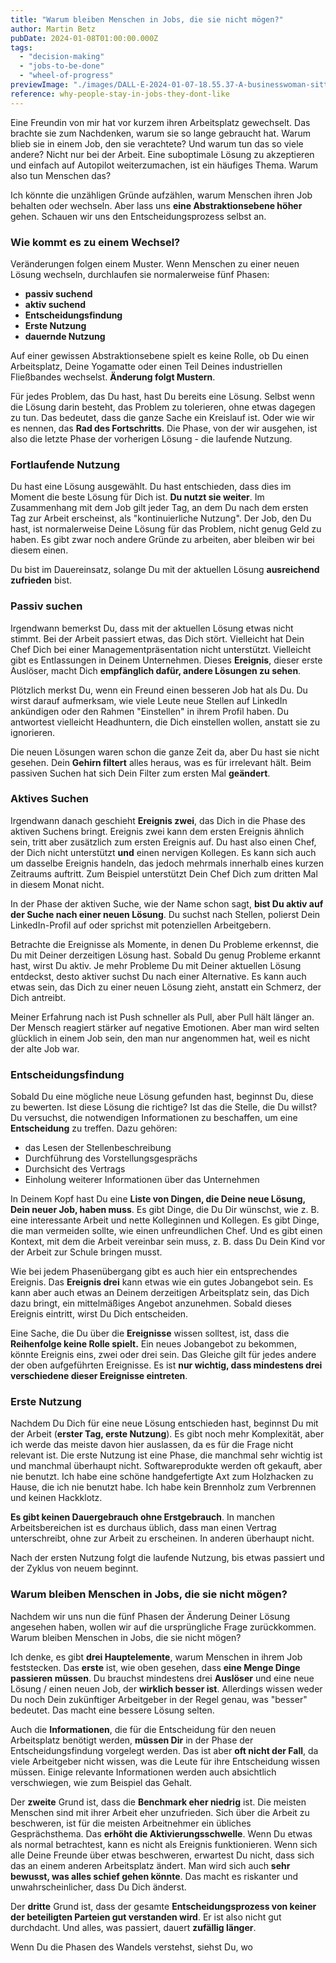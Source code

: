 ```yaml
---
title: "Warum bleiben Menschen in Jobs, die sie nicht mögen?"
author: Martin Betz
pubDate: 2024-01-08T01:00:00.000Z
tags:
  - "decision-making"
  - "jobs-to-be-done"
  - "wheel-of-progress"
previewImage: "./images/DALL·E-2024-01-07-18.55.37-A-businesswoman-sitting-in-front-of-a-laptop-in-an-open-office-space-looking-lost.-The-image-is-in-a-watercolor-and-geometric-style-featuring-colors-.png"
reference: why-people-stay-in-jobs-they-dont-like
---
```


Eine Freundin von mir hat vor kurzem ihren Arbeitsplatz gewechselt. Das brachte sie zum Nachdenken, warum sie so lange gebraucht hat. Warum blieb sie in einem Job, den sie verachtete? Und warum tun das so viele andere? Nicht nur bei der Arbeit. Eine suboptimale Lösung zu akzeptieren und einfach auf Autopilot weiterzumachen, ist ein häufiges Thema. Warum also tun Menschen das?

Ich könnte die unzähligen Gründe aufzählen, warum Menschen ihren Job behalten oder wechseln. Aber lass uns **eine Abstraktionsebene höher** gehen. Schauen wir uns den Entscheidungsprozess selbst an.

### Wie kommt es zu einem Wechsel?

Veränderungen folgen einem Muster. Wenn Menschen zu einer neuen Lösung wechseln, durchlaufen sie normalerweise fünf Phasen:

- **passiv suchend**
- **aktiv suchend**
- **Entscheidungsfindung**
- **Erste Nutzung**
- **dauernde Nutzung**

Auf einer gewissen Abstraktionsebene spielt es keine Rolle, ob Du einen Arbeitsplatz, Deine Yogamatte oder einen Teil Deines industriellen Fließbandes wechselst. **Änderung folgt Mustern**.

Für jedes Problem, das Du hast, hast Du bereits eine Lösung. Selbst wenn die Lösung darin besteht, das Problem zu tolerieren, ohne etwas dagegen zu tun. Das bedeutet, dass die ganze Sache ein Kreislauf ist. Oder wie wir es nennen, das **Rad des Fortschritts**. Die Phase, von der wir ausgehen, ist also die letzte Phase der vorherigen Lösung - die laufende Nutzung.

### Fortlaufende Nutzung

Du hast eine Lösung ausgewählt. Du hast entschieden, dass dies im Moment die beste Lösung für Dich ist. **Du nutzt sie weiter**. Im Zusammenhang mit dem Job gilt jeder Tag, an dem Du nach dem ersten Tag zur Arbeit erscheinst, als "kontinuierliche Nutzung". Der Job, den Du hast, ist normalerweise Deine Lösung für das Problem, nicht genug Geld zu haben. Es gibt zwar noch andere Gründe zu arbeiten, aber bleiben wir bei diesem einen.

Du bist im Dauereinsatz, solange Du mit der aktuellen Lösung **ausreichend zufrieden** bist.

### Passiv suchen

Irgendwann bemerkst Du, dass mit der aktuellen Lösung etwas nicht stimmt. Bei der Arbeit passiert etwas, das Dich stört. Vielleicht hat Dein Chef Dich bei einer Managementpräsentation nicht unterstützt. Vielleicht gibt es Entlassungen in Deinem Unternehmen. Dieses **Ereignis**, dieser erste Auslöser, macht Dich **empfänglich dafür, andere Lösungen zu sehen**.

Plötzlich merkst Du, wenn ein Freund einen besseren Job hat als Du. Du wirst darauf aufmerksam, wie viele Leute neue Stellen auf LinkedIn ankündigen oder den Rahmen "Einstellen" in ihrem Profil haben. Du antwortest vielleicht Headhuntern, die Dich einstellen wollen, anstatt sie zu ignorieren.

Die neuen Lösungen waren schon die ganze Zeit da, aber Du hast sie nicht gesehen. Dein **Gehirn filtert** alles heraus, was es für irrelevant hält. Beim passiven Suchen hat sich Dein Filter zum ersten Mal **geändert**.

### Aktives Suchen

Irgendwann danach geschieht **Ereignis zwei**, das Dich in die Phase des aktiven Suchens bringt. Ereignis zwei kann dem ersten Ereignis ähnlich sein, tritt aber zusätzlich zum ersten Ereignis auf. Du hast also einen Chef, der Dich nicht unterstützt **und** einen nervigen Kollegen. Es kann sich auch um dasselbe Ereignis handeln, das jedoch mehrmals innerhalb eines kurzen Zeitraums auftritt. Zum Beispiel unterstützt Dein Chef Dich zum dritten Mal in diesem Monat nicht.

In der Phase der aktiven Suche, wie der Name schon sagt, **bist Du aktiv auf der Suche nach einer neuen Lösung**. Du suchst nach Stellen, polierst Dein LinkedIn-Profil auf oder sprichst mit potenziellen Arbeitgebern.

Betrachte die Ereignisse als Momente, in denen Du Probleme erkennst, die Du mit Deiner derzeitigen Lösung hast. Sobald Du genug Probleme erkannt hast, wirst Du aktiv. Je mehr Probleme Du mit Deiner aktuellen Lösung entdeckst, desto aktiver suchst Du nach einer Alternative. Es kann auch etwas sein, das Dich zu einer neuen Lösung zieht, anstatt ein Schmerz, der Dich antreibt.

Meiner Erfahrung nach ist Push schneller als Pull, aber Pull hält länger an. Der Mensch reagiert stärker auf negative Emotionen. Aber man wird selten glücklich in einem Job sein, den man nur angenommen hat, weil es nicht der alte Job war.

### Entscheidungsfindung

Sobald Du eine mögliche neue Lösung gefunden hast, beginnst Du, diese zu bewerten. Ist diese Lösung die richtige? Ist das die Stelle, die Du willst? Du versuchst, die notwendigen Informationen zu beschaffen, um eine **Entscheidung** zu treffen. Dazu gehören:

- das Lesen der Stellenbeschreibung
- Durchführung des Vorstellungsgesprächs
- Durchsicht des Vertrags
- Einholung weiterer Informationen über das Unternehmen

In Deinem Kopf hast Du eine **Liste von Dingen, die Deine neue Lösung, Dein neuer Job, haben muss**. Es gibt Dinge, die Du Dir wünschst, wie z. B. eine interessante Arbeit und nette Kolleginnen und Kollegen. Es gibt Dinge, die man vermeiden sollte, wie einen unfreundlichen Chef. Und es gibt einen Kontext, mit dem die Arbeit vereinbar sein muss, z. B. dass Du Dein Kind vor der Arbeit zur Schule bringen musst.

Wie bei jedem Phasenübergang gibt es auch hier ein entsprechendes Ereignis. Das **Ereignis drei** kann etwas wie ein gutes Jobangebot sein. Es kann aber auch etwas an Deinem derzeitigen Arbeitsplatz sein, das Dich dazu bringt, ein mittelmäßiges Angebot anzunehmen. Sobald dieses Ereignis eintritt, wirst Du Dich entscheiden.

Eine Sache, die Du über die **Ereignisse** wissen solltest, ist, dass die **Reihenfolge keine Rolle spielt.** Ein neues Jobangebot zu bekommen, könnte Ereignis eins, zwei oder drei sein. Das Gleiche gilt für jedes andere der oben aufgeführten Ereignisse. Es ist **nur wichtig, dass mindestens drei verschiedene dieser Ereignisse eintreten**.

### Erste Nutzung

Nachdem Du Dich für eine neue Lösung entschieden hast, beginnst Du mit der Arbeit (**erster Tag, erste Nutzung**). Es gibt noch mehr Komplexität, aber ich werde das meiste davon hier auslassen, da es für die Frage nicht relevant ist. Die erste Nutzung ist eine Phase, die manchmal sehr wichtig ist und manchmal überhaupt nicht. Softwareprodukte werden oft gekauft, aber nie benutzt. Ich habe eine schöne handgefertigte Axt zum Holzhacken zu Hause, die ich nie benutzt habe. Ich habe kein Brennholz zum Verbrennen und keinen Hackklotz.

**Es gibt keinen Dauergebrauch ohne Erstgebrauch**. In manchen Arbeitsbereichen ist es durchaus üblich, dass man einen Vertrag unterschreibt, ohne zur Arbeit zu erscheinen. In anderen überhaupt nicht.

Nach der ersten Nutzung folgt die laufende Nutzung, bis etwas passiert und der Zyklus von neuem beginnt.

### Warum bleiben Menschen in Jobs, die sie nicht mögen?

Nachdem wir uns nun die fünf Phasen der Änderung Deiner Lösung angesehen haben, wollen wir auf die ursprüngliche Frage zurückkommen. Warum bleiben Menschen in Jobs, die sie nicht mögen?

Ich denke, es gibt **drei Hauptelemente**, warum Menschen in ihrem Job feststecken. Das **erste** ist, wie oben gesehen, dass **eine Menge Dinge passieren müssen**. Du brauchst mindestens drei **Auslöser** und eine neue Lösung / einen neuen Job, der **wirklich besser ist**. Allerdings wissen weder Du noch Dein zukünftiger Arbeitgeber in der Regel genau, was "besser" bedeutet. Das macht eine bessere Lösung selten.

Auch die **Informationen**, die für die Entscheidung für den neuen Arbeitsplatz benötigt werden, **müssen Dir** in der Phase der Entscheidungsfindung vorgelegt werden. Das ist aber **oft nicht der Fall**, da viele Arbeitgeber nicht wissen, was die Leute für ihre Entscheidung wissen müssen. Einige relevante Informationen werden auch absichtlich verschwiegen, wie zum Beispiel das Gehalt.

Der **zweite** Grund ist, dass die **Benchmark eher niedrig** ist. Die meisten Menschen sind mit ihrer Arbeit eher unzufrieden. Sich über die Arbeit zu beschweren, ist für die meisten Arbeitnehmer ein übliches Gesprächsthema. Das **erhöht die Aktivierungsschwelle**. Wenn Du etwas als normal betrachtest, kann es nicht als Ereignis funktionieren. Wenn sich alle Deine Freunde über etwas beschweren, erwartest Du nicht, dass sich das an einem anderen Arbeitsplatz ändert. Man wird sich auch **sehr bewusst, was alles schief gehen könnte**. Das macht es riskanter und unwahrscheinlicher, dass Du Dich änderst.

Der **dritte** Grund ist, dass der gesamte **Entscheidungsprozess von keiner der beteiligten Parteien gut verstanden wird**. Er ist also nicht gut durchdacht. Und alles, was passiert, dauert **zufällig länger**.

Wenn Du die Phasen des Wandels verstehst, siehst Du, wo